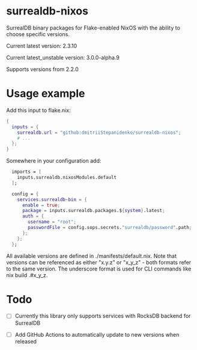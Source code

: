 # surrealdb-nixos

SurrealDB binary packages for Flake-enabled NixOS with the ability to choose specific versions.

Current latest version: 2.3.10

Current latest_unstable version: 3.0.0-alpha.9

Supports versions from 2.2.0

# Usage example 
Add this input to flake.nix:
```nix
{
  inputs = {
    surrealdb.url = "github:dmitriiStepanidenko/surrealdb-nixos";
    # ...
  };
}
```

Somewhere in your configuration add:
```nix
  imports = [
    inputs.surrealdb.nixosModules.default
  ];

  config = {
    services.surrealdb-bin = {
      enable = true;
      package = inputs.surrealdb.packages.${system}.latest;
      auth = {
        username = "root";
        passwordFile = config.sops.secrets."surrealdb/password".path;
      };
    };
  };
```

All available versions are defined in ./manifests/default.nix. Note that versions can be referenced as either "x.y.z" or "x_y_z" - both formats refer to the same version. The underscore format is used for CLI commands like nix build .#x_y_z.


# Todo
- [ ] Currently this library only supports services with RocksDB backend for SurrealDB
- [ ] Add GitHub Actions to automatically update to new versions when released


